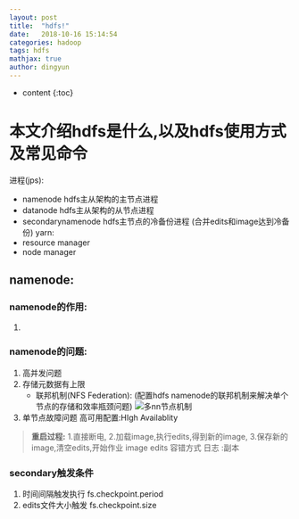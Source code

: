 ```yaml
---
layout: post
title:  "hdfs!"
date:   2018-10-16 15:14:54
categories: hadoop
tags: hdfs
mathjax: true
author: dingyun
---
```


* content
{:toc}
# 本文介绍hdfs是什么,以及hdfs使用方式及常见命令
进程(jps):
- namenode hdfs主从架构的主节点进程
- datanode hdfs主从架构的从节点进程
- secondarynamenode hdfs主节点的冷备份进程  (合并edits和image达到冷备份)
yarn:
- resource manager
- node manager
## namenode:
### namenode的作用:
1.
### namenode的问题:

1. 高并发问题
2. 存储元数据有上限
    * 联邦机制(NFS Federation): (配置hdfs namenode的联邦机制来解决单个节点的存储和效率瓶颈问题)
    ![多nn节点机制]()
3. 单节点故障问题
高可用配置:HIgh Availablity
>  **重启过程:**
>1.直接断电,
>2.加载image,执行edits,得到新的image,
>3.保存新的image,清空edits,开始作业
>image edits
容错方式  日志 :副本
### secondary触发条件
1. 时间间隔触发执行  fs.checkpoint.period
2. edits文件大小触发 fs.checkpoint.size
